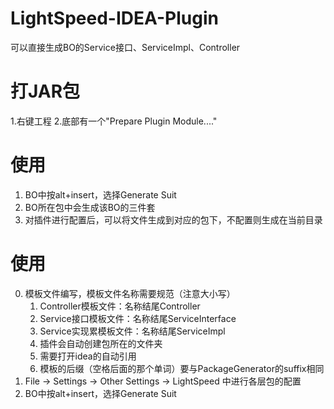 # LightSpeed-IDEA-Plugin
可以直接生成BO的Service接口、ServiceImpl、Controller

#   打JAR包
1.右键工程
2.底部有一个"Prepare Plugin Module...."

#   使用
1.  BO中按alt+insert，选择Generate Suit
2.  BO所在包中会生成该BO的三件套
3.  对插件进行配置后，可以将文件生成到对应的包下，不配置则生成在当前目录

#   使用
0.  模板文件编写，模板文件名称需要规范（注意大小写）
    1.  Controller模板文件：名称结尾Controller
    2.  Service接口模板文件：名称结尾ServiceInterface
    3.  Service实现累模板文件：名称结尾ServiceImpl
    4.  插件会自动创建包所在的文件夹
    5.  需要打开idea的自动引用
    6.  模板的后缀（空格后面的那个单词）要与PackageGenerator的suffix相同
1.  File -> Settings -> Other Settings -> LightSpeed 中进行各层包的配置
2.  BO中按alt+insert，选择Generate Suit